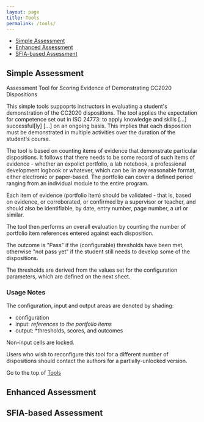 ```yaml
---
layout: page
title: Tools
permalink: /tools/
---
```


* [Simple Assessment](#simple_assessment)
* [Enhanced Assessment](#enhanced-assessment)
* [SFIA-based Assessment](#sfia-based-assessment)

## Simple Assessment 
Assessment Tool for Scoring Evidence of Demonstrating CC2020 Dispositions

This simple tools suppoprts  instructors in evaluating a student's 
demonstration of the CC2020 dispositions. The tool applies the expectation for competence set out in ISO 24773: to apply knowledge and skills [...] successful[ly] [...] on an ongoing basis. This implies that each disposition must be demonstrated in multiple activities over the duration of the student's course.

The tool is based on counting items of evidence that demonstrate particular dispositions.  It follows that there needs to be some record of such items of evidence - whether an expolict portfolio, a lab notebook, a professional development logbook or whatever, which can be iin any reasonable format, either electronic or paper-based.  The portfolio can cover a defined period ranging from an individual module to the entire program.

Each item of evidence (portfolio item) should be validated - that is, based on evidence, or corroborated, or confirmed by a supervisor or teacher, and should also be identifiable,  by date, entry number, page number, a url or similar.

The tool then performs an overall evaluation by counting the number of portfolio item references entered against each disposition.    

The outcome is "Pass" if the (configurable) thresholds have been met, otherwise "not pass yet" if the student still needs to develop some of the dispositions.

The thresholds are derived from the values set for the configuration parameters, which are defined on the next sheet.

### Usage Notes
The configuration, input and output areas are denoted by shading:
* configuration
* input: *references to the portfolio items*
* output: *thresholds, scores, and outcomes

Non-input cells are locked.

Users who wish to reconfigure this tool for a different number of dispositions should contact the authors for a partially-unlocked version.

Go to the top of [Tools](#tools)

## Enhanced Assessment

## SFIA-based Assessment
